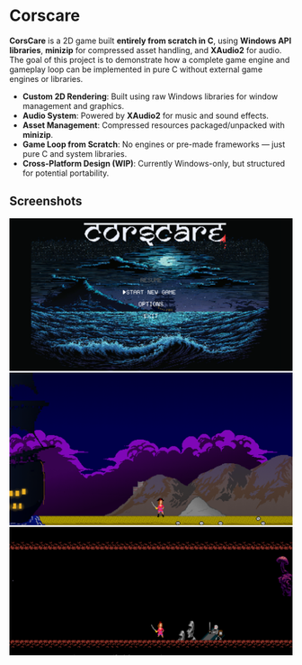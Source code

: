 # Corscare

**CorsCare** is a 2D game built **entirely from scratch in C**, using **Windows API libraries**, **minizip** for compressed asset handling, and **XAudio2** for audio.  
The goal of this project is to demonstrate how a complete game engine and gameplay loop can be implemented in pure C without external game engines or libraries.


- **Custom 2D Rendering**: Built using raw Windows libraries for window management and graphics.  
- **Audio System**: Powered by **XAudio2** for music and sound effects.  
- **Asset Management**: Compressed resources packaged/unpacked with **minizip**.  
- **Game Loop from Scratch**: No engines or pre-made frameworks — just pure C and system libraries.  
- **Cross-Platform Design (WIP)**: Currently Windows-only, but structured for potential portability.

## Screenshots
![Gameplay Screenshot](images/mainmenu.png)
![levelone](images/levelone.png)
![leveltwo](images/leveltwo.png)
